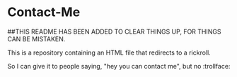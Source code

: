 # Contact-Me
##THIS README HAS BEEN ADDED TO CLEAR THINGS UP, FOR THINGS CAN BE MISTAKEN.

This is a repository containing an HTML file that redirects to a rickroll.

So I can give it to people saying, "hey you can contact me", but no :trollface:

